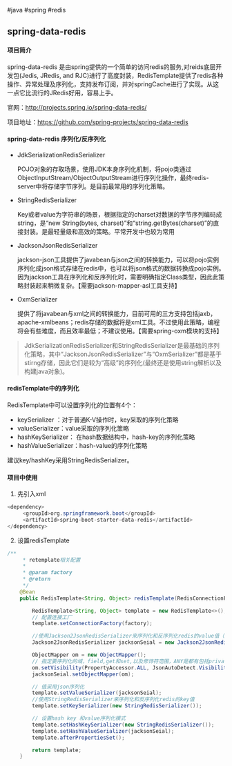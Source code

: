 #java #spring #redis
## spring-data-redis

#### 项目简介

spring-data-redis 是由spring提供的一个简单的访问redis的服务,对reids底层开发包(Jedis,  JRedis, and RJC)进行了高度封装，RedisTemplate提供了redis各种操作、异常处理及序列化，支持发布订阅，并对springCache进行了实现。从这一点它比流行的JRedis好用，容易上手。

官网：http://projects.spring.io/spring-data-redis/

项目地址：https://github.com/spring-projects/spring-data-redis

#### spring-data-redis 序列化/反序列化

* JdkSerializationRedisSerializer

  POJO对象的存取场景，使用JDK本身序列化机制，将pojo类通过ObjectInputStream/ObjectOutputStream进行序列化操作，最终redis-server中将存储字节序列。是目前最常用的序列化策略。

* StringRedisSerializer

  Key或者value为字符串的场景，根据指定的charset对数据的字节序列编码成string，是“new String(bytes, charset)”和“string.getBytes(charset)”的直接封装。是最轻量级和高效的策略。平常开发中也较为常用

* JacksonJsonRedisSerializer

  jackson-json工具提供了javabean与json之间的转换能力，可以将pojo实例序列化成json格式存储在redis中，也可以将json格式的数据转换成pojo实例。因为jackson工具在序列化和反序列化时，需要明确指定Class类型，因此此策略封装起来稍微复杂。【需要jackson-mapper-asl工具支持】

* OxmSerializer

  提供了将javabean与xml之间的转换能力，目前可用的三方支持包括jaxb，apache-xmlbeans；redis存储的数据将是xml工具。不过使用此策略，编程将会有些难度，而且效率最低；不建议使用。【需要spring-oxm模块的支持】

> JdkSerializationRedisSerializer和StringRedisSerializer是最基础的序列化策略，其中“JacksonJsonRedisSerializer”与“OxmSerializer”都是基于stirng存储，因此它们是较为“高级”的序列化(最终还是使用string解析以及构建java对象)。

#### redisTemplate中的序列化

RedisTemplate中可以设置序列化的位置有4个：

* keySerializer ：对于普通K-V操作时，key采取的序列化策略
* valueSerializer：value采取的序列化策略
* hashKeySerializer： 在hash数据结构中，hash-key的序列化策略
* hashValueSerializer：hash-value的序列化策略

建议key/hashKey采用StringRedisSerializer。

#### 项目中使用

1. 先引入xml

```java
<dependency>
     <groupId>org.springframework.boot</groupId>
     <artifactId>spring-boot-starter-data-redis</artifactId>
</dependency>  
```

2. 设置redisTemplate

```java
/**
     * retemplate相关配置
     *
     * @param factory
     * @return
     */
    @Bean
    public RedisTemplate<String, Object> redisTemplate(RedisConnectionFactory factory) {

        RedisTemplate<String, Object> template = new RedisTemplate<>();
        // 配置连接工厂
        template.setConnectionFactory(factory);

        //使用Jackson2JsonRedisSerializer来序列化和反序列化redis的value值（默认使用JDK的序列化方式）
        Jackson2JsonRedisSerializer jacksonSeial = new Jackson2JsonRedisSerializer(Object.class);

        ObjectMapper om = new ObjectMapper();
        // 指定要序列化的域，field,get和set,以及修饰符范围，ANY是都有包括private和public
        om.setVisibility(PropertyAccessor.ALL, JsonAutoDetect.Visibility.ANY);
        jacksonSeial.setObjectMapper(om);

        // 值采用json序列化
        template.setValueSerializer(jacksonSeial);
        //使用StringRedisSerializer来序列化和反序列化redis的key值
        template.setKeySerializer(new StringRedisSerializer());

        // 设置hash key 和value序列化模式
        template.setHashKeySerializer(new StringRedisSerializer());
        template.setHashValueSerializer(jacksonSeial);
        template.afterPropertiesSet();

        return template;
    }
```

